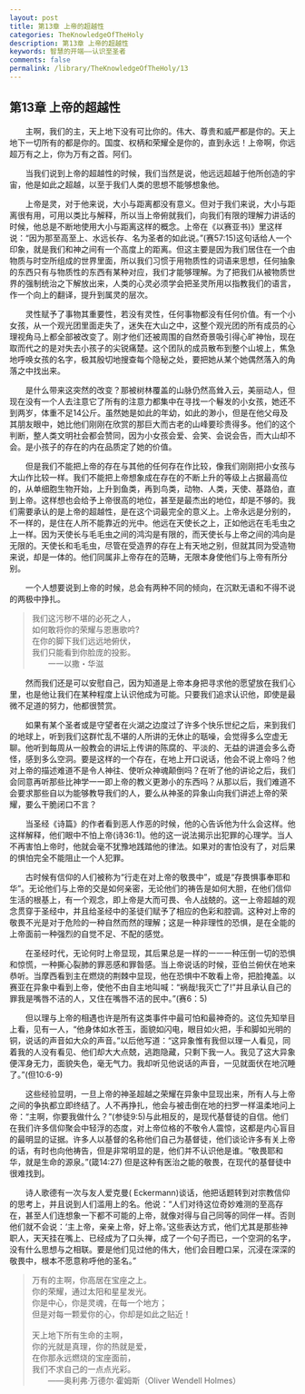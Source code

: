 ```yaml
---
layout: post
title: 第13章 上帝的超越性
categories: TheKnowledgeOfTheHoly
description: 第13章 上帝的超越性
keywords: 智慧的开端——认识至圣者
comments: false
permalink: /library/TheKnowledgeOfTheHoly/13
---
```


## 第13章 上帝的超越性

&emsp;&emsp;主啊，我们的主，天上地下没有可比你的。伟大、尊贵和威严都是你的。天上地下一切所有的都是你的。国度、权柄和荣耀全是你的，直到永远！上帝啊，你远超万有之上，你为万有之首。阿们。

&emsp;&emsp;当我们说到上帝的超越性的时候，我们当然是说，他远远超越于他所创造的宇宙，他是如此之超越，以至于我们人类的思想不能够想象他。

&emsp;&emsp;上帝是灵，对于他来说，大小与距离都没有意义。但对于我们来说，大小与距离很有用，可用以类比与解释，所以当上帝俯就我们，向我们有限的理解力讲话的时候，他总是不断地使用大小与距离这样的概念。上帝在《以赛亚书)》里这样说：“因为那至高至上、水远长存、名为圣者的如此说。”(赛57:15)这句话给人一个印象，就是我们和神之间有一个高度上的距离。但这主要是因为我们居住在一个由物质与时空所组成的世界里面，所以我们习惯于用物质性的词语来思想，任何抽象的东西只有与物质性的东西有某种对应，我们才能够理解。为了把我们从被物质世界的强制统治之下解放出来，人类的心灵必须学会把圣灵所用以指教我们的语言，作一个向上的翻译，提升到属灵的层次。

&emsp;&emsp;灵性赋予了事物其重要性，若没有灵性，任何事物都没有任何价值。有一个小女孩，从一个观光团里面走失了，迷失在大山之中，这整个观光团的所有成员的心理视角马上都全部被改变了。刚才他们还被周围的自然奇景吸引得心旷神怡，现在取而代之的是对失去小孩子的尖锐痛楚。这个团队的成员散布到整个山坡上，焦急地呼唤女孩的名字，极其殷切地搜查每个隐秘之处，要把她从某个她偶然落入的角落之中找出来。

&emsp;&emsp;是什么带来这突然的改变？那被树林覆盖的山脉仍然高耸入云，美丽动人，但现在没有一个人去注意它了所有的注意力都集中在寻找一个鬈发的小女孩，她还不到两岁，体重不足14公斤。虽然她是如此的年幼，如此的渺小，但是在他父母及其朋友眼中，她比他们刚刚在欣赏的那巨大而古老的山峰要珍贵得多。他们的这个判断，整人类文明社会都会赞同，因为小女孩会爱、会笑、会说会告，而大山却不会。是小孩子的存在的内在品质定了她的价值。

&emsp;&emsp;但是我们不能把上帝的存在与其他的任何存在作比较，像我们刚刚把小女孩与大山作比较一样。我们不能把上帝想象成在存在的不断上升的等级上占据最高位的，从单细胞生物开始，上升到鱼类，再到鸟类，动物、人类，天使、基路伯，直到上帝。这样想也会给予上帝很高的地位，甚至是最杰出的地位，却是不够的。我们需要承认的是上帝的超越性，是在这个词最完全的意义上。上帝永远是分别的，不一样的，是住在人所不能靠近的光中。他远在天使长之上，正如他远在毛毛虫之上一样。因为天使长与毛毛虫之间的鸿沟是有限的，而天使长与上帝之间的鸿向是无限的。天使长和毛毛虫，尽管在受造界的存在上有天地之别，但就其同为受造物来说，却是一体的。他们同属非上帝存在的范畴，无限本身使他们与上帝有所分别。

&emsp;&emsp;一个人想要说到上帝的时候，总会有两种不同的倾向，在沉默无语和不得不说的两极中挣扎。

> 我们这污秽不堪的必死之人，<br>
> 如何敢将你的荣耀与恩惠歌吟?<br>
> 在你的脚下我们远远地俯伏，<br>
> 我们只能看到你脸庞的投影。<br>
> &emsp;&emsp;一一以撒・华滋

&emsp;&emsp;然而我们还是可以安慰自己，因为知道是上帝本身把寻求他的愿望放在我们心里，也是他让我们在某种程度上认识他成为可能。只要我们追求认识他，即使是最微不足道的努力，他都很赞赏。

&emsp;&emsp;如果有某个圣者或是守望者在火湖之边度过了许多个快乐世纪之后，来到我们的地球上，听到我们这群忙乱不堪的人所讲的无休止的聒噪，会觉得多么空虚无聊。他听到每周从一般教会的讲坛上传讲的陈腐的、平淡的、无益的讲道会多么奇怪，感到多么空洞。要是这样的一个存在，在地上开口说话，他会不说上帝吗？他对上帝的描述难道不是令人神往、使听众神魂颠倒吗？在听了他的讲论之后，我们会同意再听那些比神学一一即上帝的教义更渺小的东西吗？从那以后，我们难道不会要求那些自以为能够教导我们的人，要么从神圣的异象山向我们讲述上帝的荣耀，要么干脆闭口不言？

&emsp;&emsp;当圣经《诗篇》的作者看到恶人作恶的时候，他的心告诉他为什么会这样。他这样解释，他们眼中不怕上帝(诗36:1)。他的这一说法揭示出犯罪的心理学。当人不再害怕上帝时，他就会毫不犹豫地践踏他的律法。如果对的害怕没有了，对后果的惧怕完全不能阻止一个人犯罪。

&emsp;&emsp;古时候有信仰的人们被称为“行走在对上帝的敬畏中”，或是“存畏惧事奉耶和华”。无论他们与上帝的交是如何亲密，无论他们的祷告是如何大胆，在他们信仰生活的根基上，有一个观念，即上帝是大而可畏、令人战兢的。这一上帝超越的观念贯穿于圣经中，并且给圣经中的圣徒们赋予了相应的色彩和腔调。这种对上帝的敬畏不光是对于危险的一种自然而然的理解；这是一种非理性的恐惧，是在全能的上帝面前一种强烈的自觉不足、不配的感觉。

&emsp;&emsp;在圣经时代，无论何时上帝显现，其后果总是一样的一一一种压倒一切的恐惧和惊慌，一种撕心裂肺的罪恶感和罪昝感。当上帝说话的时候，亚伯兰俯伏在地来恭听。当摩西看到主在燃烧的荆棘中显现，他在恐惧中不敢看上帝，把脸掩盖。以赛亚在异象中看到上帝，使他不由自主地叫喊：“祸哉!我灭亡了!”并且承认自己的罪我是嘴唇不洁的人，又住在嘴唇不洁的民中。”(赛6：5)

&emsp;&emsp;但以理与上帝的相遇也许是所有这类事件中最可怕和最神奇的。这位先知举目上看，见有一人，“他身体如水苍玉，面貌如闪电，眼目如火把，手和脚如光明的铜，说话的声音如大众的声音。”以后他写道：“这异象惟有我但以理一人看见，同着我的人没有看见、他们却大大点兢，逃跑隐藏，只剩下我一人。我见了这大异象便浑身无力，面貌失色，毫无气力。我却听见他说话的声音，一见就面伏在地沉睡了。”(但10:6-9)

&emsp;&emsp;这些经验显明，一旦上帝的神圣超越之荣耀在异象中显现出来，所有人与上帝之间的争执都立即终结了。人不再挣扎，他会与被击倒在地的扫罗一样温柔地问上帝：“主啊，你要我做什么？”(参徒9:5)与此相反的，是现代基督徒的自信。他们在我们许多信仰聚会中轻浮的态度，对上帝位格的不敬令人震惊，这都是内心盲目的最明显的证据。许多人以基督的名称他们自己为基督徒，他们谈论许多有关上帝的话，有时也向他祷告，但是非常明显的是，他们并不认识他是谁。“敬畏耶和华，就是生命的源泉。”(箴14:27) 但是这种有医治之能的敬畏，在现代的基督徒中很难找到。

&emsp;&emsp;诗人歌德有一次与友人爱克曼( Eckermann)谈话，他把话题转到对宗教信仰的思考上，并且说到人们滥用上的名。他说：“人们对待这位奇妙难测的至高存在，甚至人们连想象一下都不可能的上帝，就像对得与自己同等的同伴一样。否则他们就不会说：‘主上帝，亲亲上帝，好上帝。’这些表达方式，他们尤其是那些神职人，天天挂在嘴上、已经成为了口头禅，成了一个句子而已，一个空洞的名字，没有什么思想与之相联。要是他们见过他的伟大，他们会目瞪口呆，沉浸在深深的敬畏中，根本不愿意称呼他的圣名。”

> 万有的主啊，你高居在宝座之上。<br>
> 你的荣耀，通过太阳和星星发光。<br>
> 你是中心，你是灵魂，在每一个地方；<br>
> 但是对每一颗爱你的心，你却是如此之贴近！<br>
> <br>
> 天上地下所有生命的主啊，<br>
> 你的光就是真理，你的热就是爱，<br>
> 在你那永远燃烧的宝座面前，<br>
> 我们不求自己的一点点光彩。<br>
> &emsp;&emsp;——奥利弗·万德尔·霍姆斯（Oliver Wendell Holmes）<br>

